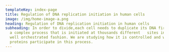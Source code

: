 ```yaml
---
templateKey: index-page
title: Regulation of DNA replication initiation in human cells
image: /img/home-image-a.png
heading: Regulation of DNA replication initiation in human cells
subheading: In order to divide,each cell needs to duplicate its DNA first. It is
  a complex process that is initiated at thousands different   sites in a very
  well orchestrated fashion. We are studying how it is controlled and which
  proteins participate in this process.
---
```


